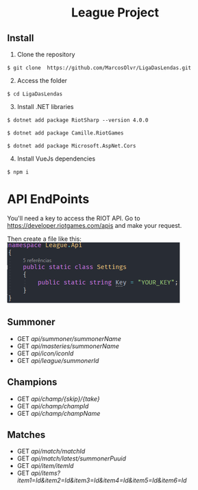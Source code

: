 <h1 align="center"> League Project </h1>

## Install
1. Clone the repository
```
$ git clone  https://github.com/MarcosOlvr/LigaDasLendas.git
```

2. Access the folder
```
$ cd LigaDasLendas
```

3. Install .NET libraries
```
$ dotnet add package RiotSharp --version 4.0.0
```
```
$ dotnet add package Camille.RiotGames
```
```
$ dotnet add package Microsoft.AspNet.Cors
```

4. Install VueJs dependencies
```
$ npm i
```

# API EndPoints
You'll need a key to access the RIOT API. Go to https://developer.riotgames.com/apis and make your request.

Then create a file like this:
![example](image.png)

## Summoner 
* GET *api/summoner/summonerName*
* GET *api/masteries/summonerName*
* GET *api/icon/iconId*
* GET *api/league/summonerId*

## Champions
* GET *api/champ/{skip}/{take}*
* GET *api/champ/champId*
* GET *api/champ/champName*

## Matches
* GET *api/match/matchId*
* GET *api/match/latest/summonerPuuid*
* GET *api/item/itemId*
* GET *api/items?item1=Id&item2=Id&item3=Id&item4=Id&item5=Id&item6=Id*

